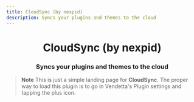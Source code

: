 ```yaml
---
title: CloudSync (by nexpid)
description: Syncs your plugins and themes to the cloud
---
```


<div align="center">
    <h1>CloudSync (by nexpid)</h1>
    <h3>Syncs your plugins and themes to the cloud</h3>
</div>

> **Note**
> This is just a simple landing page for **CloudSync**. The proper way to load this plugin is to go in Vendetta's Plugin settings and tapping the plus icon.
